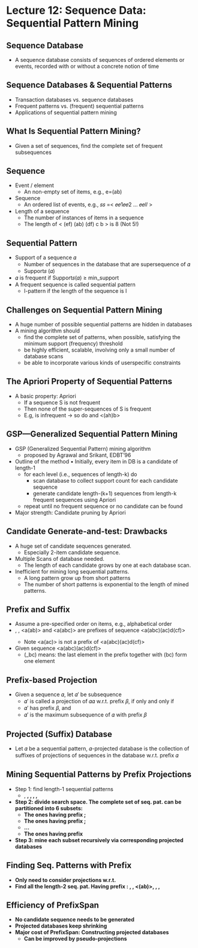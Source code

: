 # Lecture 12: Sequence Data: Sequential Pattern Mining
## Sequence Database
* A sequence database consists of sequences of ordered elements or events, recorded with or without a concrete notion of time
## Sequence Databases & Sequential Patterns
* Transaction databases vs. sequence databases
* Frequent patterns vs. (frequent) sequential patterns
* Applications of sequential pattern mining
## What Is Sequential Pattern Mining?
* Given a set of sequences, find the complete set of frequent subsequences
## Sequence
* Event / element
  * An non-empty set of items, e.g., e=(ab)
* Sequence
  * An ordered list of events, e.g., 𝑠𝑠 =< 𝑒𝑒1𝑒𝑒2 … 𝑒𝑒𝑙𝑙 >
* Length of a sequence
  * The number of instances of items in a sequence
  * The length of < (ef) (ab) (df) c b > is 8 (Not 5!)
## Sequential Pattern
* Support of a sequence 𝛼
  *  Number of sequences in the database that are supersequence of 𝛼
  * Support𝑠 (𝛼)
* 𝛼 is frequent if Support𝑠(𝛼) ≥ min_support
* A frequent sequence is called sequential pattern
  * l-pattern if the length of the sequence is l
## Challenges on Sequential Pattern Mining
* A huge number of possible sequential patterns are hidden in databases
* A mining algorithm should
  * find the complete set of patterns, when possible, satisfying the minimum support (frequency) threshold
  * be highly efficient, scalable, involving only a small number of database scans
  * be able to incorporate various kinds of userspecific constraints
## The Apriori Property of Sequential Patterns
* A basic property: Apriori
  * If a sequence S is not frequent
  * Then none of the super-sequences of S is frequent
  * E.g, <hb> is infrequent -> so do <hab> and <(ah)b>
## GSP—Generalized Sequential Pattern Mining
* GSP (Generalized Sequential Pattern) mining algorithm
  * proposed by Agrawal and Srikant, EDBT’96
* Outline of the method
• Initially, every item in DB is a candidate of length-1
  * for each level (i.e., sequences of length-k) do
    * scan database to collect support count for each candidate sequence
    * generate candidate length-(k+1) sequences from length-k frequent sequences using Apriori
  * repeat until no frequent sequence or no candidate can be found
* Major strength: Candidate pruning by Apriori
## Candidate Generate-and-test: Drawbacks
* A huge set of candidate sequences generated.
  * Especially 2-item candidate sequence.
* Multiple Scans of database needed.
  * The length of each candidate grows by one at each database scan.
* Inefficient for mining long sequential patterns.
  * A long pattern grow up from short patterns
  * The number of short patterns is exponential to the length of mined patterns.
## Prefix and Suffix
* Assume a pre-specified order on items, e.g., alphabetical order
* <a>, <aa>, <a(ab)> and <a(abc)> are prefixes of sequence <a(abc)(ac)d(cf)>
  * Note <a(ac)> is not a prefix of <a(abc)(ac)d(cf)>
* Given sequence <a(abc)(ac)d(cf)>
  * (_bc) means: the last element in the prefix together with (bc) form one element
## Prefix-based Projection
* Given a sequence 𝛼, let 𝛼′ be subsequence
  * 𝛼′ is called a projection of 𝛼𝛼 w.r.t. prefix 𝛽, if only and only if
  * 𝛼′ has prefix 𝛽, and
  * 𝛼′ is the maximum subsequence of 𝛼 with prefix 𝛽
## Projected (Suffix) Database
* Let 𝛼 be a sequential pattern, 𝛼-projected database is the collection of suffixes of projections of sequences in the database w.r.t. prefix 𝛼
## Mining Sequential Patterns by Prefix Projections
* Step 1: find length-1 sequential patterns
  * <a>, <b>, <c>, <d>, <e>, <f>
* Step 2: divide search space. The complete set of seq. pat. can be partitioned into 6 subsets:
  * The ones having prefix <a>;
  * The ones having prefix <b>;
  *  …
  * The ones having prefix <f>
* Step 3: mine each subset recursively via corresponding projected databases
## Finding Seq. Patterns with Prefix <a>
* Only need to consider projections w.r.t. <a>
* Find all the length-2 seq. pat. Having prefix <a>: <aa>, <ab>, <(ab)>, <ac>, <ad>, <af>
## Efficiency of PrefixSpan
* No candidate sequence needs to be generated
* Projected databases keep shrinking
* Major cost of PrefixSpan: Constructing projected databases
  * Can be improved by pseudo-projections
